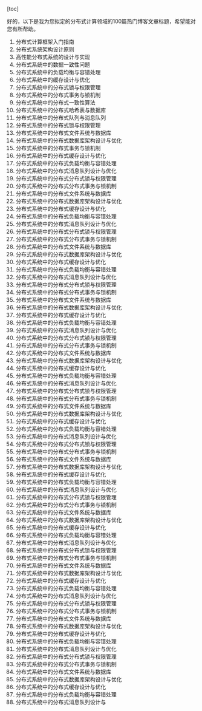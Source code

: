 
[toc]                    
                
                
好的，以下是我为您拟定的分布式计算领域的100篇热门博客文章标题，希望能对您有所帮助。

1. 分布式计算框架入门指南
2. 分布式系统架构设计原则
3. 高性能分布式系统的设计与实现
4. 分布式系统中的数据一致性问题
5. 分布式系统中的负载均衡与容错处理
6. 分布式系统中的缓存设计与优化
7. 分布式系统中的分布式锁与权限管理
8. 分布式系统中的分布式事务与锁机制
9. 分布式系统中的分布式一致性算法
10. 分布式系统中的分布式哈希表与数据库
11. 分布式系统中的分布式队列与消息队列
12. 分布式系统中的分布式锁与权限管理
13. 分布式系统中的分布式文件系统与数据库
14. 分布式系统中的分布式数据库架构设计与优化
15. 分布式系统中的分布式事务与锁机制
16. 分布式系统中的分布式缓存设计与优化
17. 分布式系统中的分布式负载均衡与容错处理
18. 分布式系统中的分布式消息队列设计与优化
19. 分布式系统中的分布式分布式锁与权限管理
20. 分布式系统中的分布式分布式事务与锁机制
21. 分布式系统中的分布式文件系统与数据库
22. 分布式系统中的分布式数据库架构设计与优化
23. 分布式系统中的分布式缓存设计与优化
24. 分布式系统中的分布式负载均衡与容错处理
25. 分布式系统中的分布式消息队列设计与优化
26. 分布式系统中的分布式分布式锁与权限管理
27. 分布式系统中的分布式分布式事务与锁机制
28. 分布式系统中的分布式文件系统与数据库
29. 分布式系统中的分布式数据库架构设计与优化
30. 分布式系统中的分布式缓存设计与优化
31. 分布式系统中的分布式负载均衡与容错处理
32. 分布式系统中的分布式消息队列设计与优化
33. 分布式系统中的分布式分布式锁与权限管理
34. 分布式系统中的分布式分布式事务与锁机制
35. 分布式系统中的分布式文件系统与数据库
36. 分布式系统中的分布式数据库架构设计与优化
37. 分布式系统中的分布式缓存设计与优化
38. 分布式系统中的分布式负载均衡与容错处理
39. 分布式系统中的分布式消息队列设计与优化
40. 分布式系统中的分布式分布式锁与权限管理
41. 分布式系统中的分布式分布式事务与锁机制
42. 分布式系统中的分布式文件系统与数据库
43. 分布式系统中的分布式数据库架构设计与优化
44. 分布式系统中的分布式缓存设计与优化
45. 分布式系统中的分布式负载均衡与容错处理
46. 分布式系统中的分布式消息队列设计与优化
47. 分布式系统中的分布式分布式锁与权限管理
48. 分布式系统中的分布式分布式事务与锁机制
49. 分布式系统中的分布式文件系统与数据库
50. 分布式系统中的分布式数据库架构设计与优化
51. 分布式系统中的分布式缓存设计与优化
52. 分布式系统中的分布式负载均衡与容错处理
53. 分布式系统中的分布式消息队列设计与优化
54. 分布式系统中的分布式分布式锁与权限管理
55. 分布式系统中的分布式分布式事务与锁机制
56. 分布式系统中的分布式文件系统与数据库
57. 分布式系统中的分布式数据库架构设计与优化
58. 分布式系统中的分布式缓存设计与优化
59. 分布式系统中的分布式负载均衡与容错处理
60. 分布式系统中的分布式消息队列设计与优化
61. 分布式系统中的分布式分布式锁与权限管理
62. 分布式系统中的分布式分布式事务与锁机制
63. 分布式系统中的分布式文件系统与数据库
64. 分布式系统中的分布式数据库架构设计与优化
65. 分布式系统中的分布式缓存设计与优化
66. 分布式系统中的分布式负载均衡与容错处理
67. 分布式系统中的分布式消息队列设计与优化
68. 分布式系统中的分布式分布式锁与权限管理
69. 分布式系统中的分布式分布式事务与锁机制
70. 分布式系统中的分布式文件系统与数据库
71. 分布式系统中的分布式数据库架构设计与优化
72. 分布式系统中的分布式缓存设计与优化
73. 分布式系统中的分布式负载均衡与容错处理
74. 分布式系统中的分布式消息队列设计与优化
75. 分布式系统中的分布式分布式锁与权限管理
76. 分布式系统中的分布式分布式事务与锁机制
77. 分布式系统中的分布式文件系统与数据库
78. 分布式系统中的分布式数据库架构设计与优化
79. 分布式系统中的分布式缓存设计与优化
80. 分布式系统中的分布式负载均衡与容错处理
81. 分布式系统中的分布式消息队列设计与优化
82. 分布式系统中的分布式分布式锁与权限管理
83. 分布式系统中的分布式分布式事务与锁机制
84. 分布式系统中的分布式文件系统与数据库
85. 分布式系统中的分布式数据库架构设计与优化
86. 分布式系统中的分布式缓存设计与优化
87. 分布式系统中的分布式负载均衡与容错处理
88. 分布式系统中的分布式消息队列设计与

